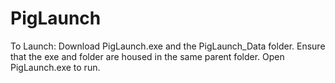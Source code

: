 # PigLaunch

To Launch: 
Download PigLaunch.exe and the PigLaunch_Data folder. 
Ensure that the exe and folder are housed in the same parent folder. 
Open PigLaunch.exe to run.

